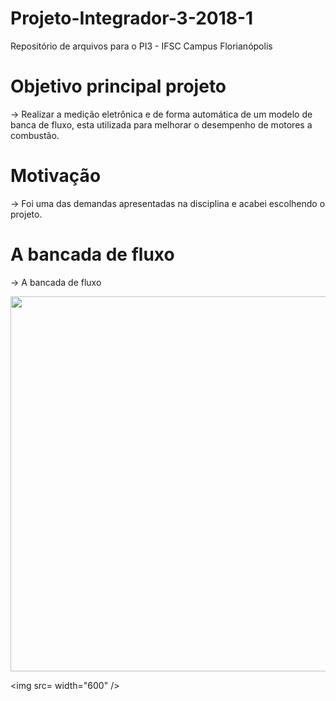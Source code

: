 # Projeto-Integrador-3-2018-1
Repositório de arquivos para o PI3 - IFSC Campus Florianópolis

# Objetivo principal projeto
-> Realizar a medição eletrônica e de forma automática de um modelo de banca de fluxo, esta utilizada para melhorar o desempenho de motores a combustão.

# Motivação
-> Foi uma das demandas apresentadas na disciplina e acabei escolhendo o projeto.

# A bancada de fluxo
-> A bancada de fluxo

<img src=https://upload.wikimedia.org/wikipedia/commons/4/4b/Flow_bench_schematic.GIF width="600" />

<img src= width="600" />
